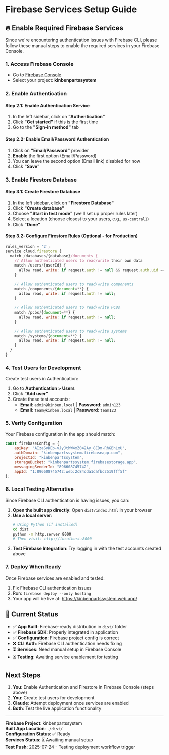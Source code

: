 # Firebase Services Setup Guide

## 🔥 Enable Required Firebase Services

Since we're encountering authentication issues with Firebase CLI, please follow these manual steps to enable the required services in your Firebase Console.

### 1. Access Firebase Console
- Go to [Firebase Console](https://console.firebase.google.com/)
- Select your project: **kinbenpartssystem**

### 2. Enable Authentication

#### Step 2.1: Enable Authentication Service
1. In the left sidebar, click on **"Authentication"**
2. Click **"Get started"** if this is the first time
3. Go to the **"Sign-in method"** tab

#### Step 2.2: Enable Email/Password Authentication
1. Click on **"Email/Password"** provider
2. **Enable** the first option (Email/Password)
3. You can leave the second option (Email link) disabled for now
4. Click **"Save"**

### 3. Enable Firestore Database

#### Step 3.1: Create Firestore Database
1. In the left sidebar, click on **"Firestore Database"**
2. Click **"Create database"**
3. Choose **"Start in test mode"** (we'll set up proper rules later)
4. Select a location (choose closest to your users, e.g., `us-central1`)
5. Click **"Done"**

#### Step 3.2: Configure Firestore Rules (Optional - for Production)
```javascript
rules_version = '2';
service cloud.firestore {
  match /databases/{database}/documents {
    // Allow authenticated users to read/write their own data
    match /users/{userId} {
      allow read, write: if request.auth != null && request.auth.uid == userId;
    }
    
    // Allow authenticated users to read/write components
    match /components/{document=**} {
      allow read, write: if request.auth != null;
    }
    
    // Allow authenticated users to read/write PCBs
    match /pcbs/{document=**} {
      allow read, write: if request.auth != null;
    }
    
    // Allow authenticated users to read/write systems
    match /systems/{document=**} {
      allow read, write: if request.auth != null;
    }
  }
}
```

### 4. Test Users for Development

Create test users in Authentication:
1. Go to **Authentication > Users**
2. Click **"Add user"**
3. Create these test accounts:
   - **Email**: `admin@kinben.local` | **Password**: `admin123`
   - **Email**: `team@kinben.local` | **Password**: `team123`

### 5. Verify Configuration

Your Firebase configuration in the app should match:
```javascript
const firebaseConfig = {
    apiKey: "AIzaSyDEb-vJyJthW4xZ042Ay_8EDm-RhGBhLxU",
    authDomain: "kinbenpartssystem.firebaseapp.com",
    projectId: "kinbenpartssystem",
    storageBucket: "kinbenpartssystem.firebasestorage.app",
    messagingSenderId: "896608745742",
    appId: "1:896608745742:web:2c84cda1dafbc2519fff5f"
};
```

### 6. Local Testing Alternative

Since Firebase CLI authentication is having issues, you can:

1. **Open the built app directly**: Open `dist/index.html` in your browser
2. **Use a local server**: 
   ```bash
   # Using Python (if installed)
   cd dist
   python -m http.server 8000
   # Then visit: http://localhost:8000
   ```
3. **Test Firebase Integration**: Try logging in with the test accounts created above

### 7. Deploy When Ready

Once Firebase services are enabled and tested:
1. Fix Firebase CLI authentication issues
2. Run: `firebase deploy --only hosting`
3. Your app will be live at: https://kinbenpartssystem.web.app/

## 🚨 Current Status

- ✅ **App Built**: Firebase-ready distribution in `dist/` folder
- ✅ **Firebase SDK**: Properly integrated in application  
- ✅ **Configuration**: Firebase project config is correct
- ❌ **CLI Auth**: Firebase CLI authentication needs fixing
- ⏳ **Services**: Need manual setup in Firebase Console
- ⏳ **Testing**: Awaiting service enablement for testing

## Next Steps

1. **You**: Enable Authentication and Firestore in Firebase Console (steps above)
2. **You**: Create test users for development
3. **Claude**: Attempt deployment once services are enabled
4. **Both**: Test the live application functionality

---

**Firebase Project**: kinbenpartssystem  
**Built App Location**: `./dist/`  
**Configuration Status**: ✅ Ready  
**Services Status**: ⏳ Awaiting manual setup  
**Test Push**: 2025-07-24 - Testing deployment workflow trigger
